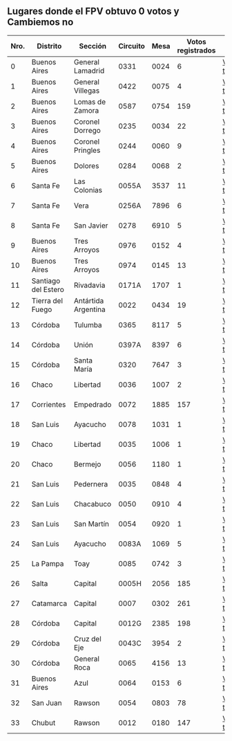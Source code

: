 ## Lugares donde el FPV obtuvo 0 votos y Cambiemos no

Nro. | Distrito | Sección | Circuito | Mesa | Votos registrados | Link 
 --- | --- | --- | --- | --- | --- | ---
0 | Buenos Aires | General Lamadrid | 0331 | 0024 | 6 | [Ver telegrama](http://www.resultados.gob.ar/bltgetelegr/02/044/0331/020440331_0024.htm)
1 | Buenos Aires | General Villegas | 0422 | 0075 | 4 | [Ver telegrama](http://www.resultados.gob.ar/bltgetelegr/02/055/0422/020550422_0075.htm)
2 | Buenos Aires | Lomas de Zamora | 0587 | 0754 | 159 | [Ver telegrama](http://www.resultados.gob.ar/bltgetelegr/02/070/0587/020700587_0754.htm)
3 | Buenos Aires | Coronel Dorrego | 0235 | 0034 | 22 | [Ver telegrama](http://www.resultados.gob.ar/bltgetelegr/02/025/0235/020250235_0034.htm)
4 | Buenos Aires | Coronel Pringles | 0244 | 0060 | 9 | [Ver telegrama](http://www.resultados.gob.ar/bltgetelegr/02/026/0244/020260244_0060.htm)
5 | Buenos Aires | Dolores | 0284 | 0068 | 2 | [Ver telegrama](http://www.resultados.gob.ar/bltgetelegr/02/033/0284/020330284_0068.htm)
6 | Santa Fe | Las Colonias | 0055A | 3537 | 11 | [Ver telegrama](http://www.resultados.gob.ar/bltgetelegr/21/011/0055A/210110055A3537.htm)
7 | Santa Fe | Vera | 0256A | 7896 | 6 | [Ver telegrama](http://www.resultados.gob.ar/bltgetelegr/21/022/0256A/210220256A7896.htm)
8 | Santa Fe | San Javier | 0278 | 6910 | 5 | [Ver telegrama](http://www.resultados.gob.ar/bltgetelegr/21/017/0278/210170278_6910.htm)
9 | Buenos Aires | Tres Arroyos | 0976 | 0152 | 4 | [Ver telegrama](http://www.resultados.gob.ar/bltgetelegr/02/117/0976/021170976_0152.htm)
10 | Buenos Aires | Tres Arroyos | 0974 | 0145 | 13 | [Ver telegrama](http://www.resultados.gob.ar/bltgetelegr/02/117/0974/021170974_0145.htm)
11 | Santiago del Estero | Rivadavia | 0171A | 1707 | 1 | [Ver telegrama](http://www.resultados.gob.ar/bltgetelegr/22/020/0171A/220200171A1707.htm)
12 | Tierra del Fuego | Antártida Argentina | 0022 | 0434 | 19 | [Ver telegrama](http://www.resultados.gob.ar/bltgetelegr/24/003/0022/240030022_0434.htm)
13 | Córdoba | Tulumba | 0365 | 8117 | 5 | [Ver telegrama](http://www.resultados.gob.ar/bltgetelegr/04/025/0365/040250365_8117.htm)
14 | Córdoba | Unión | 0397A | 8397 | 6 | [Ver telegrama](http://www.resultados.gob.ar/bltgetelegr/04/026/0397A/040260397A8397.htm)
15 | Córdoba | Santa María | 0320 | 7647 | 3 | [Ver telegrama](http://www.resultados.gob.ar/bltgetelegr/04/021/0320/040210320_7647.htm)
16 | Chaco | Libertad | 0036 | 1007 | 2 | [Ver telegrama](http://www.resultados.gob.ar/bltgetelegr/06/003/0036/060030036_1007.htm)
17 | Corrientes | Empedrado | 0072 | 1885 | 157 | [Ver telegrama](http://www.resultados.gob.ar/bltgetelegr/05/012/0072/050120072_1885.htm)
18 | San Luis | Ayacucho | 0078 | 1031 | 1 | [Ver telegrama](http://www.resultados.gob.ar/bltgetelegr/19/007/0078/190070078_1031.htm)
19 | Chaco | Libertad | 0035 | 1006 | 1 | [Ver telegrama](http://www.resultados.gob.ar/bltgetelegr/06/003/0035/060030035_1006.htm)
20 | Chaco | Bermejo | 0056 | 1180 | 1 | [Ver telegrama](http://www.resultados.gob.ar/bltgetelegr/06/007/0056/060070056_1180.htm)
21 | San Luis | Pedernera | 0035 | 0848 | 4 | [Ver telegrama](http://www.resultados.gob.ar/bltgetelegr/19/003/0035/190030035_0848.htm)
22 | San Luis | Chacabuco | 0050 | 0910 | 4 | [Ver telegrama](http://www.resultados.gob.ar/bltgetelegr/19/004/0050/190040050_0910.htm)
23 | San Luis | San Martín | 0054 | 0920 | 1 | [Ver telegrama](http://www.resultados.gob.ar/bltgetelegr/19/005/0054/190050054_0920.htm)
24 | San Luis | Ayacucho | 0083A | 1069 | 5 | [Ver telegrama](http://www.resultados.gob.ar/bltgetelegr/19/007/0083A/190070083A1069.htm)
25 | La Pampa | Toay | 0085 | 0742 | 3 | [Ver telegrama](http://www.resultados.gob.ar/bltgetelegr/11/020/0085/110200085_0742.htm)
26 | Salta | Capital | 0005H | 2056 | 185 | [Ver telegrama](http://www.resultados.gob.ar/bltgetelegr/17/001/0005H/170010005H2056.htm)
27 | Catamarca | Capital | 0007 | 0302 | 261 | [Ver telegrama](http://www.resultados.gob.ar/bltgetelegr/03/001/0007/030010007_0302.htm)
28 | Córdoba | Capital | 0012G | 2385 | 198 | [Ver telegrama](http://www.resultados.gob.ar/bltgetelegr/04/001/0012G/040010012G2385.htm)
29 | Córdoba | Cruz del Eje | 0043C | 3954 | 2 | [Ver telegrama](http://www.resultados.gob.ar/bltgetelegr/04/004/0043C/040040043C3954.htm)
30 | Córdoba | General Roca | 0065 | 4156 | 13 | [Ver telegrama](http://www.resultados.gob.ar/bltgetelegr/04/005/0065/040050065_4156.htm)
31 | Buenos Aires | Azul | 0064 | 0153 | 6 | [Ver telegrama](http://www.resultados.gob.ar/bltgetelegr/02/006/0064/020060064_0153.htm)
32 | San Juan | Rawson | 0054 | 0803 | 78 | [Ver telegrama](http://www.resultados.gob.ar/bltgetelegr/18/006/0054/180060054_0803.htm)
33 | Chubut | Rawson | 0012 | 0180 | 147 | [Ver telegrama](http://www.resultados.gob.ar/bltgetelegr/07/001/0012/070010012_0180.htm)